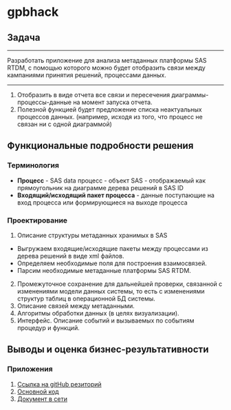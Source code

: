 # **gpbhack**
## Задача
***
Разработать приложение для анализа метаданных платформы SAS RTDM, с помощью которого можно будет  отобразить связи между кампаниями принятия решений, процессами данных.
***
1. Отобразить в виде отчета все связи и пересечения диаграммы-процессы-данные на момент запуска отчета.
2. Полезной функцией будет предложение списка неактуальных процессов данных. (например, исходя из того, что процесс не связан ни с одной диаграммой)
## Функциональные подробности решения
### Терминология
* **Процесс** - SAS data процесс - объект SAS - отображаемый как прямоугольник на диаграмме дерева решений в SAS ID
* **Входящий/исходящий пакет процесса** - данные поступающие на вход процесса или формирующиеся на выходе процесса
### Проектирование
1. Описание структуры метаданных хранимых в SAS
* Выгружаем входящие/исходящие пакеты между процессами из дерева решений в виде хml файлов.
* Определяем необходимые поля для построения взаимосвязей.
* Парсим необходимые метаданные платформы SAS RTDM.
2. Промежуточное сохранение для дальнейшей проверки, связанной с  изменениями модели данных системы, то есть с изменениями структур таблиц в операционной БД системы.
3. Описание связей между метаданными.
4. Алгоритмы обработки данных (в целях визуализации).
5. Интерфейс. Описание событий и вызываемых по событиям процедур и функций.
## Выводы и оценка бизнес-результативности
### Приложения
1. [Cсылка на gitHub резиторий](https://github.com/mygit310/gpbhack.git)
2. [Основной код](https://github.com/mygit310/gpbhack/tree/prod/web/scripts)
3. [Документ в сети](https://docs.google.com/document/d/1gVDKzqB-VFNfqBD5X_KLXwYYZqHyfMk32uL77vJygxY/edit?usp=sharing)




